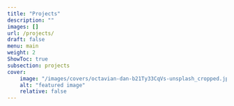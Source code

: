 ```yaml
---
title: "Projects"
description: ""
images: []
url: /projects/
draft: false
menu: main
weight: 2
ShowToc: true
subsection: projects
cover:
    image: "/images/covers/octavian-dan-b21Ty33CqVs-unsplash_cropped.jpg"
    alt: "featured image"
    relative: false
---
```

